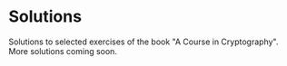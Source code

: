 # Solutions
Solutions to selected exercises of the book "A Course in Cryptography". More solutions coming soon.
